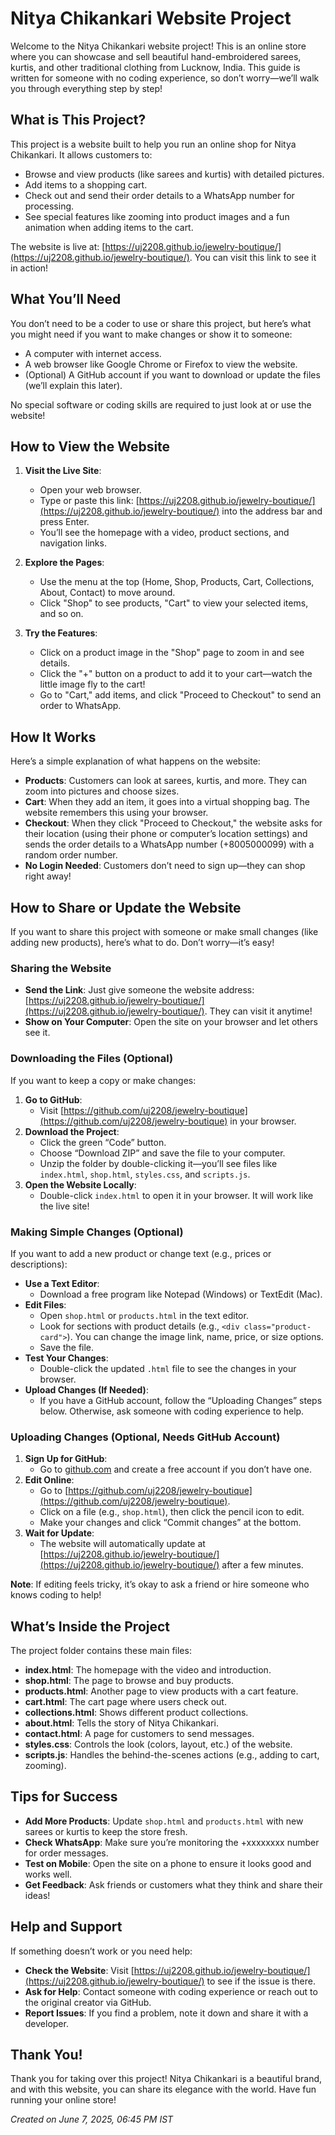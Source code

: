 # Nitya Chikankari Website Project

Welcome to the Nitya Chikankari website project! This is an online store where you can showcase and sell beautiful hand-embroidered sarees, kurtis, and other traditional clothing from Lucknow, India. This guide is written for someone with no coding experience, so don’t worry—we’ll walk you through everything step by step!

## What is This Project?

This project is a website built to help you run an online shop for Nitya Chikankari. It allows customers to:
- Browse and view products (like sarees and kurtis) with detailed pictures.
- Add items to a shopping cart.
- Check out and send their order details to a WhatsApp number for processing.
- See special features like zooming into product images and a fun animation when adding items to the cart.

The website is live at: [https://uj2208.github.io/jewelry-boutique/](https://uj2208.github.io/jewelry-boutique/). You can visit this link to see it in action!

## What You’ll Need

You don’t need to be a coder to use or share this project, but here’s what you might need if you want to make changes or show it to someone:
- A computer with internet access.
- A web browser like Google Chrome or Firefox to view the website.
- (Optional) A GitHub account if you want to download or update the files (we’ll explain this later).

No special software or coding skills are required to just look at or use the website!

## How to View the Website

1. **Visit the Live Site**:
   - Open your web browser.
   - Type or paste this link: [https://uj2208.github.io/jewelry-boutique/](https://uj2208.github.io/jewelry-boutique/) into the address bar and press Enter.
   - You’ll see the homepage with a video, product sections, and navigation links.

2. **Explore the Pages**:
   - Use the menu at the top (Home, Shop, Products, Cart, Collections, About, Contact) to move around.
   - Click "Shop" to see products, "Cart" to view your selected items, and so on.

3. **Try the Features**:
   - Click on a product image in the "Shop" page to zoom in and see details.
   - Click the "+" button on a product to add it to your cart—watch the little image fly to the cart!
   - Go to "Cart," add items, and click "Proceed to Checkout" to send an order to WhatsApp.

## How It Works

Here’s a simple explanation of what happens on the website:
- **Products**: Customers can look at sarees, kurtis, and more. They can zoom into pictures and choose sizes.
- **Cart**: When they add an item, it goes into a virtual shopping bag. The website remembers this using your browser.
- **Checkout**: When they click "Proceed to Checkout," the website asks for their location (using their phone or computer’s location settings) and sends the order details to a WhatsApp number (+8005000099) with a random order number.
- **No Login Needed**: Customers don’t need to sign up—they can shop right away!

## How to Share or Update the Website

If you want to share this project with someone or make small changes (like adding new products), here’s what to do. Don’t worry—it’s easy!

### Sharing the Website
- **Send the Link**: Just give someone the website address: [https://uj2208.github.io/jewelry-boutique/](https://uj2208.github.io/jewelry-boutique/). They can visit it anytime!
- **Show on Your Computer**: Open the site on your browser and let others see it.

### Downloading the Files (Optional)
If you want to keep a copy or make changes:
1. **Go to GitHub**:
   - Visit [https://github.com/uj2208/jewelry-boutique](https://github.com/uj2208/jewelry-boutique) in your browser.
2. **Download the Project**:
   - Click the green “Code” button.
   - Choose “Download ZIP” and save the file to your computer.
   - Unzip the folder by double-clicking it—you’ll see files like `index.html`, `shop.html`, `styles.css`, and `scripts.js`.
3. **Open the Website Locally**:
   - Double-click `index.html` to open it in your browser. It will work like the live site!

### Making Simple Changes (Optional)
If you want to add a new product or change text (e.g., prices or descriptions):
- **Use a Text Editor**:
  - Download a free program like Notepad (Windows) or TextEdit (Mac).
- **Edit Files**:
  - Open `shop.html` or `products.html` in the text editor.
  - Look for sections with product details (e.g., `<div class="product-card">`). You can change the image link, name, price, or size options.
  - Save the file.
- **Test Your Changes**:
  - Double-click the updated `.html` file to see the changes in your browser.
- **Upload Changes (If Needed)**:
  - If you have a GitHub account, follow the “Uploading Changes” steps below. Otherwise, ask someone with coding experience to help.

### Uploading Changes (Optional, Needs GitHub Account)
1. **Sign Up for GitHub**:
   - Go to [github.com](https://github.com) and create a free account if you don’t have one.
2. **Edit Online**:
   - Go to [https://github.com/uj2208/jewelry-boutique](https://github.com/uj2208/jewelry-boutique).
   - Click on a file (e.g., `shop.html`), then click the pencil icon to edit.
   - Make your changes and click “Commit changes” at the bottom.
3. **Wait for Update**:
   - The website will automatically update at [https://uj2208.github.io/jewelry-boutique/](https://uj2208.github.io/jewelry-boutique/) after a few minutes.

**Note**: If editing feels tricky, it’s okay to ask a friend or hire someone who knows coding to help!

## What’s Inside the Project

The project folder contains these main files:
- **index.html**: The homepage with the video and introduction.
- **shop.html**: The page to browse and buy products.
- **products.html**: Another page to view products with a cart feature.
- **cart.html**: The cart page where users check out.
- **collections.html**: Shows different product collections.
- **about.html**: Tells the story of Nitya Chikankari.
- **contact.html**: A page for customers to send messages.
- **styles.css**: Controls the look (colors, layout, etc.) of the website.
- **scripts.js**: Handles the behind-the-scenes actions (e.g., adding to cart, zooming).

## Tips for Success
- **Add More Products**: Update `shop.html` and `products.html` with new sarees or kurtis to keep the store fresh.
- **Check WhatsApp**: Make sure you’re monitoring the +xxxxxxxx number for order messages.
- **Test on Mobile**: Open the site on a phone to ensure it looks good and works well.
- **Get Feedback**: Ask friends or customers what they think and share their ideas!

## Help and Support
If something doesn’t work or you need help:
- **Check the Website**: Visit [https://uj2208.github.io/jewelry-boutique/](https://uj2208.github.io/jewelry-boutique/) to see if the issue is there.
- **Ask for Help**: Contact someone with coding experience or reach out to the original creator via GitHub.
- **Report Issues**: If you find a problem, note it down and share it with a developer.

## Thank You!
Thank you for taking over this project! Nitya Chikankari is a beautiful brand, and with this website, you can share its elegance with the world. Have fun running your online store!

*Created on June 7, 2025, 06:45 PM IST*
